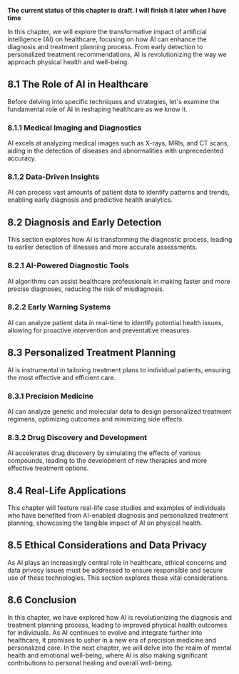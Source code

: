 **The current status of this chapter is draft. I will finish it later when I have time**

In this chapter, we will explore the transformative impact of artificial intelligence (AI) on healthcare, focusing on how AI can enhance the diagnosis and treatment planning process. From early detection to personalized treatment recommendations, AI is revolutionizing the way we approach physical health and well-being.

8.1 **The Role of AI in Healthcare**
------------------------------------

Before delving into specific techniques and strategies, let's examine the fundamental role of AI in reshaping healthcare as we know it.

### 8.1.1 **Medical Imaging and Diagnostics**

AI excels at analyzing medical images such as X-rays, MRIs, and CT scans, aiding in the detection of diseases and abnormalities with unprecedented accuracy.

### 8.1.2 **Data-Driven Insights**

AI can process vast amounts of patient data to identify patterns and trends, enabling early diagnosis and predictive health analytics.

8.2 **Diagnosis and Early Detection**
-------------------------------------

This section explores how AI is transforming the diagnostic process, leading to earlier detection of illnesses and more accurate assessments.

### 8.2.1 **AI-Powered Diagnostic Tools**

AI algorithms can assist healthcare professionals in making faster and more precise diagnoses, reducing the risk of misdiagnosis.

### 8.2.2 **Early Warning Systems**

AI can analyze patient data in real-time to identify potential health issues, allowing for proactive intervention and preventative measures.

8.3 **Personalized Treatment Planning**
---------------------------------------

AI is instrumental in tailoring treatment plans to individual patients, ensuring the most effective and efficient care.

### 8.3.1 **Precision Medicine**

AI can analyze genetic and molecular data to design personalized treatment regimens, optimizing outcomes and minimizing side effects.

### 8.3.2 **Drug Discovery and Development**

AI accelerates drug discovery by simulating the effects of various compounds, leading to the development of new therapies and more effective treatment options.

8.4 **Real-Life Applications**
------------------------------

This chapter will feature real-life case studies and examples of individuals who have benefited from AI-enabled diagnosis and personalized treatment planning, showcasing the tangible impact of AI on physical health.

8.5 **Ethical Considerations and Data Privacy**
-----------------------------------------------

As AI plays an increasingly central role in healthcare, ethical concerns and data privacy issues must be addressed to ensure responsible and secure use of these technologies. This section explores these vital considerations.

8.6 **Conclusion**
------------------

In this chapter, we have explored how AI is revolutionizing the diagnosis and treatment planning process, leading to improved physical health outcomes for individuals. As AI continues to evolve and integrate further into healthcare, it promises to usher in a new era of precision medicine and personalized care. In the next chapter, we will delve into the realm of mental health and emotional well-being, where AI is also making significant contributions to personal healing and overall well-being.
